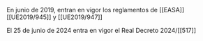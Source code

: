 En junio de 2019, entran en vigor los reglamentos de [[EASA]] [[UE2019/945]] y [[UE2019/947]]

El 25 de junio de 2024 entra en vigor el Real Decreto 2024/[[517]]



